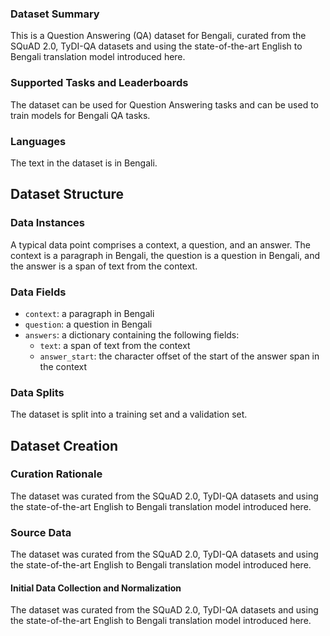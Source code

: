 ### Dataset Summary
This is a Question Answering (QA) dataset for Bengali, curated from the SQuAD 2.0, TyDI-QA datasets and using the state-of-the-art English to Bengali translation model introduced here.

### Supported Tasks and Leaderboards
The dataset can be used for Question Answering tasks and can be used to train models for Bengali QA tasks.

### Languages
The text in the dataset is in Bengali.

## Dataset Structure
### Data Instances
A typical data point comprises a context, a question, and an answer. The context is a paragraph in Bengali, the question is a question in Bengali, and the answer is a span of text from the context.


### Data Fields
- `context`: a paragraph in Bengali
- `question`: a question in Bengali
- `answers`: a dictionary containing the following fields:
    - `text`: a span of text from the context
    - `answer_start`: the character offset of the start of the answer span in the context

### Data Splits
The dataset is split into a training set and a validation set.

## Dataset Creation
### Curation Rationale
The dataset was curated from the SQuAD 2.0, TyDI-QA datasets and using the state-of-the-art English to Bengali translation model introduced here.

### Source Data
The dataset was curated from the SQuAD 2.0, TyDI-QA datasets and using the state-of-the-art English to Bengali translation model introduced here.

#### Initial Data Collection and Normalization
The dataset was curated from the SQuAD 2.0, TyDI-QA datasets and using the state-of-the-art English to Bengali translation model introduced here.
